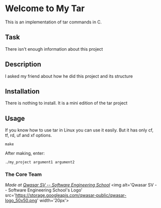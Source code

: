 # Welcome to My Tar
This is an implementation of tar commands in C. 

## Task
There isn't enough information about this project

## Description
I asked my friend about how he did this project and its structure

## Installation
There is nothing to install. It is a mini edition of the tar project

## Usage
If you know how to use tar in Linux you can use it easily. But it has only cf, tf, rd, uf and xf options.
```
make
```
After making, enter:
```
./my_project argument1 argument2
```

### The Core Team


<span><i>Made at <a href='https://qwasar.io'>Qwasar SV -- Software Engineering School</a></i></span>
<span><img alt='Qwasar SV -- Software Engineering School's Logo' src='https://storage.googleapis.com/qwasar-public/qwasar-logo_50x50.png' width='20px'></span>
